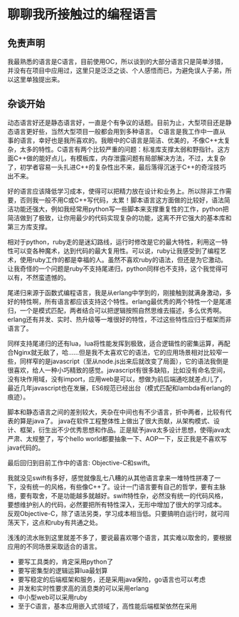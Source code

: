 # 聊聊我所接触过的编程语言


## 免责声明
我最熟悉的语言是C语言，目前使用OC，所以谈到的大部分语言只是简单涉猎，并没有在项目中应用过，这里只是泛泛之谈、个人感悟而已，为避免误人子弟，所以这里单独提出来。

## 杂谈开始
动态语言好还是静态语言好，一直是个有争议的话题。目前为止，大型项目还是静态语言更好些，当然大型项目一般都会用到多种语言。
C语言是我工作中一直从事的语言，幸好也是我所喜欢的。我眼中的C语言是简洁、优美的，不像C++太复杂，太多的特性。C语言有两个比较严重的问题：标准库支撑太弱和野指针。这方面C++做的能好点儿，有模板库，内存泄露问题有局部解决方法，不过，太复杂了，初学者容易一头扎进C++的复杂性出不来，最后落得沉迷于C++的奇淫技巧出不来。

好的语言应该降低学习成本，使得可以把精力放在设计和业务上。所以除非工作需要，否则我一般不用C或C++写代码，太累！脚本语言这方面做的比较好，语法简洁功能还强大，例如我经常用python写一些脚本来支撑重复性的工作，python把简洁做到了极致，让你用最少的代码实现复杂的功能，这离不开它强大的基本库和第三方库支撑。

相对于python，ruby走的是迷幻路线，运行时修改是它的最大特性，利用这一特性可以变各种魔术，达到代码的最大复用性。可以说，ruby让我感受到了编程艺术，使用ruby工作的都是幸福的人。虽然不喜欢ruby的语法，但还是为它激动。让我奇怪的一个问题是ruby不支持尾递归，python同样也不支持，这个我觉得可以有，不然蛮遗憾的。

尾递归来源于函数式编程语言，我是从erlang中学到的，刚接触到就满身激动，多好的特性啊，所有语言都应该支持这个特性。erlang最优秀的两个特性一个是尾递归，一个是模式匹配，两者结合可以把逻辑按照自然思维去描述，多么优秀啊。erlang还有并发、实时、热升级等一堆很好的特性，不过这些特性应归于框架而非语言了。

同样支持尾递归的还有lua，lua将性能发挥到极致，适合逻辑性的密集运算，再配合Nginx就无敌了，哈……但是我不太喜欢它的语法，它的应用场景相对比较窄一些，同样窄的是javascript（至从node.js出来后就改变了局面），它的语法我倒是很喜欢，给人一种小巧精致的感觉。javascript有很多缺陷，比如没有命名空间，没有块作用域，没有import，应用web是可以，想做为前后端通吃就差点儿了，最近几年javascript也在发展，ES6规范已经出台（模式匹配和lambda有erlang的痕迹）。

脚本和静态语言之间的差别较大，夹杂在中间也有不少语言，折中两者，比较有代表的算是java了。
java在软件工程整体性上做出了很大贡献，从架构模式、设计、框架，衍生出不少优秀思想和作品。正是赋予java太多设计思想，使得java太严肃、太规整了，写个hello world都要抽象一下、AOP一下，反正我是不喜欢写java代码的。

最后回归到目前工作中的语言: Objective-C和swift。

我就没见swift有多好，感觉就像乱七八糟的从其他语言拿来一堆特性拼凑了一下，没有统一的风格，有些像C++了。设计一门语言要有自己的哲学，要有主脉络，要有取舍，不是功能越多就越好。swift特性杂，必然没有统一的代码风格，要想维护别人的代码，必然要把所有特性深入，无形中增加了很大的学习成本。
反观Objective-C，除了语法另类，学习成本相当低。只要搞明白运行时，就可闯荡天下，这点和ruby有共通之处。

浅浅的流水账到这里就差不多了，要说最喜欢哪个语言，其实难以取舍的，要根据应用的不同场景采取适合的语言。
* 要写工具类的，肯定采用python了
* 要写密集型的逻辑运算lua最划算
* 要写稳定的后端框架和服务，还是采用java保险，go语言也可以考虑
* 并发和实时性要求高的消息类的可以采用erlang
* 中小型web可以采用ruby
* 至于C语言，基本应用嵌入式领域了，高性能后端框架依然在采用

